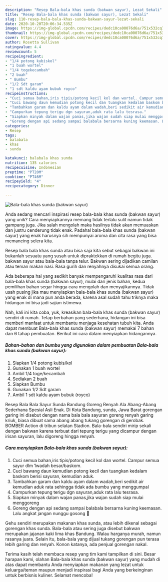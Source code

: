 ```yaml
---
description: "Resep Bala-bala khas sunda (bakwan sayur), Lezat Sekali"
title: "Resep Bala-bala khas sunda (bakwan sayur), Lezat Sekali"
slug: 110-resep-bala-bala-khas-sunda-bakwan-sayur-lezat-sekali
date: 2020-10-20T20:06:34.535Z
image: https://img-global.cpcdn.com/recipes/dedc10ca00076d6a/751x532cq70/bala-bala-khas-sunda-bakwan-sayur-foto-resep-utama.jpg
thumbnail: https://img-global.cpcdn.com/recipes/dedc10ca00076d6a/751x532cq70/bala-bala-khas-sunda-bakwan-sayur-foto-resep-utama.jpg
cover: https://img-global.cpcdn.com/recipes/dedc10ca00076d6a/751x532cq70/bala-bala-khas-sunda-bakwan-sayur-foto-resep-utama.jpg
author: Rosetta Sullivan
ratingvalue: 4.4
reviewcount: 5
recipeingredient:
- "1/4 potong kubiskol"
- "1 buah wortel"
- "1/4 togekecambah"
- "2 buah"
- " Bumbu"
- "1/2 Sdt garam"
- "1 sdt kaldu ayam bubuk royco"
recipeinstructions:
- "Cuci semua bahan,iris tipis/potong kecil kol dan wortel. Campur semua sayur dlm 1wadah besar/baskom."
- "Cuci bawang daun kemudian potong kecil dan tuangkan kedalam baskom berisi sayuran, kemudian aduk."
- "Tambahkan garam dan kaldu ayam dalam wadah,beri sedikit air kemudian aduk rata sehingga tidak ada bumbu yang menggumpal"
- "Campurkan tepung terigu dgn sayuran,aduk rata lalu tesrasa."
- "Siapkan minyak dalam wajan panas,jika wajan sudah siap mulai menggoreng"
- "Goreng dengan api sedang sampai balabala bersarna kuning keemasan. Lalu angkat jangan nunggu gosong 🤗"
categories:
- Resep
tags:
- balabala
- khas
- sunda

katakunci: balabala khas sunda 
nutrition: 135 calories
recipecuisine: Indonesian
preptime: "PT20M"
cooktime: "PT46M"
recipeyield: "4"
recipecategory: Dinner

---
```



![Bala-bala khas sunda (bakwan sayur)](https://img-global.cpcdn.com/recipes/dedc10ca00076d6a/751x532cq70/bala-bala-khas-sunda-bakwan-sayur-foto-resep-utama.jpg)

Anda sedang mencari inspirasi resep bala-bala khas sunda (bakwan sayur) yang unik? Cara menyiapkannya memang tidak terlalu sulit namun tidak gampang juga. Jika salah mengolah maka hasilnya tidak akan memuaskan dan justru cenderung tidak enak. Padahal bala-bala khas sunda (bakwan sayur) yang enak harusnya sih mempunyai aroma dan cita rasa yang bisa memancing selera kita.

Resep bala bala khas sunda atau bisa saja kita sebut sebagai bakwan ini bukanlah sesuatu yang susah untuk dipraktekkan di rumah begitu juga. bakwan sayur atau bala-bala tanpa telur. Bakwan sering dijadikan camilan atau teman makan nasi. Rasa gurih dan renyahnya disukai semua orang.

Ada beberapa hal yang sedikit banyak mempengaruhi kualitas rasa dari bala-bala khas sunda (bakwan sayur), mulai dari jenis bahan, kedua pemilihan bahan segar hingga cara mengolah dan menyajikannya. Tidak usah pusing jika mau menyiapkan bala-bala khas sunda (bakwan sayur) yang enak di mana pun anda berada, karena asal sudah tahu triknya maka hidangan ini bisa jadi sajian istimewa.


Nah, kali ini kita coba, yuk, kreasikan bala-bala khas sunda (bakwan sayur) sendiri di rumah. Tetap berbahan yang sederhana, hidangan ini bisa memberi manfaat untuk membantu menjaga kesehatan tubuh kita. Anda dapat membuat Bala-bala khas sunda (bakwan sayur) memakai 7 bahan dan 6 tahap pembuatan. Berikut ini cara dalam menyiapkan hidangannya.

<!--inarticleads1-->

##### Bahan-bahan dan bumbu yang digunakan dalam pembuatan Bala-bala khas sunda (bakwan sayur):

1. Siapkan 1/4 potong kubis/kol
1. Gunakan 1 buah wortel
1. Ambil 1/4 toge/kecambah
1. Sediakan 2 buah
1. Siapkan  Bumbu
1. Gunakan 1/2 Sdt garam
1. Ambil 1 sdt kaldu ayam bubuk (royco)


Resep Bala Bala Sayur Sunda Bandung Goreng Renyah Ala Abang-Abang Sederhana Spesial Asli Enak. Di Kota Bandung, sunda, Jawa Barat gorengan garing ini disebut dengan nama bala bala sayuran goreng renyah garing kriuk, biasa dibuat sama abang abang tukang gorengan di gerobak. BOMBER Action di tribun selatan Stadion. Bala-bala sendiri mirip sekali dengan bakwan karena terbuat dari tepung terigu yang dicampur dengan irisan sayuran, lalu digoreng hingga renyah. 

<!--inarticleads2-->

##### Cara menyiapkan Bala-bala khas sunda (bakwan sayur):

1. Cuci semua bahan,iris tipis/potong kecil kol dan wortel. Campur semua sayur dlm 1wadah besar/baskom.
1. Cuci bawang daun kemudian potong kecil dan tuangkan kedalam baskom berisi sayuran, kemudian aduk.
1. Tambahkan garam dan kaldu ayam dalam wadah,beri sedikit air kemudian aduk rata sehingga tidak ada bumbu yang menggumpal
1. Campurkan tepung terigu dgn sayuran,aduk rata lalu tesrasa.
1. Siapkan minyak dalam wajan panas,jika wajan sudah siap mulai menggoreng
1. Goreng dengan api sedang sampai balabala bersarna kuning keemasan. Lalu angkat jangan nunggu gosong 🤗


Gehu sendiri merupakan makanan khas sunda, atau lebih dikenal sebagai gorengan khas sunda. Bala-bala atau sering juga disebut bakwan merupakan jajanan kaki lima khas Bandung. Walau harganya murah, namun rasanya juara. Selain itu, bala-bala yang dijual tukang gorengan pun terasa lebih garing dan renyah. Konon katanya, ada penjual gorengan nakal. 

Terima kasih telah membaca resep yang tim kami tampilkan di sini. Besar harapan kami, olahan Bala-bala khas sunda (bakwan sayur) yang mudah di atas dapat membantu Anda menyiapkan makanan yang lezat untuk keluarga/teman maupun menjadi inspirasi bagi Anda yang berkeinginan untuk berbisnis kuliner. Selamat mencoba!

